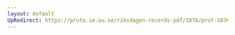 ```yaml
---
layout: default
UpRedirect: https://pruto.im.uu.se/riksdagen-records-pdf/1876/prot-1876--fk--037/prot-1876--fk--037_011.pdf
---
```

